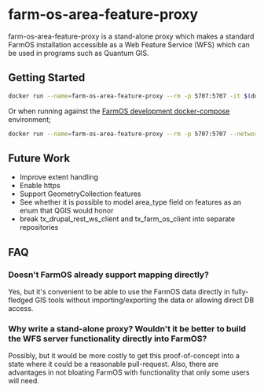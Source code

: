 # farm-os-area-feature-proxy

farm-os-area-feature-proxy is a stand-alone proxy which makes a standard FarmOS installation accessible as a Web Feature Service (WFS) which can be used in programs such as Quantum GIS.

## Getting Started

```bash
docker run --name=farm-os-area-feature-proxy --rm -p 5707:5707 -it $(docker build -q src/) --farm-os-url=http://172.17.0.2:123
```

Or when running against the [FarmOS development docker-compose](https://farmos.org/development/docker/) environment;

```bash
docker run --name=farm-os-area-feature-proxy --rm -p 5707:5707 --network=farm-os-development_default -it $(docker build -q src/) --farm-os-url=http://www
```

## Future Work

* Improve extent handling
* Enable https
* Support GeometryCollection features
* See whether it is possible to model area_type field on features as an enum that QGIS would honor
* break tx_drupal_rest_ws_client and tx_farm_os_client into separate repositories

## FAQ

### Doesn't FarmOS already support mapping directly?

Yes, but it's convenient to be able to use the FarmOS data directly in fully-fledged GIS tools without importing/exporting the data or allowing direct DB access.

### Why write a stand-alone proxy? Wouldn't it be better to build the WFS server functionality directly into FarmOS?

Possibly, but it would be more costly to get this proof-of-concept into a state where it could be a reasonable pull-request. Also, there are advantages in not bloating FarmOS with functionality that only some users will need.
